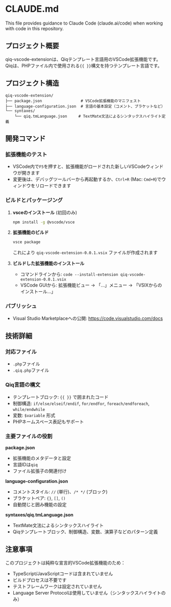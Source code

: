 # CLAUDE.md

This file provides guidance to Claude Code (claude.ai/code) when working with code in this repository.

## プロジェクト概要

qiq-vscode-extensionは、Qiqテンプレート言語用のVSCode拡張機能です。Qiqは、PHPファイル内で使用される`{{ }}`構文を持つテンプレート言語です。

## プロジェクト構造

```
qiq-vscode-extension/
├── package.json                 # VSCode拡張機能のマニフェスト
├── language-configuration.json  # 言語の基本設定（コメント、ブラケットなど）
└── syntaxes/
    └── qiq.tmLanguage.json     # TextMate文法によるシンタックスハイライト定義
```

## 開発コマンド

### 拡張機能のテスト
- VSCode内で`F5`を押すと、拡張機能がロードされた新しいVSCodeウィンドウが開きます
- 変更後は、デバッグツールバーから再起動するか、`Ctrl+R` (Mac: `Cmd+R`)でウィンドウをリロードできます

### ビルドとパッケージング

1. **vsceのインストール** (初回のみ)
   ```bash
   npm install -g @vscode/vsce
   ```

2. **拡張機能のビルド**
   ```bash
   vsce package
   ```
   これにより `qiq-vscode-extension-0.0.1.vsix` ファイルが作成されます

3. **ビルドした拡張機能のインストール**
   - コマンドラインから: `code --install-extension qiq-vscode-extension-0.0.1.vsix`
   - VSCode GUIから: 拡張機能ビュー → 「...」メニュー → 「VSIXからのインストール...」

### パブリッシュ
- Visual Studio Marketplaceへの公開: https://code.visualstudio.com/docs

## 技術詳細

### 対応ファイル
- `.php`ファイル
- `.qiq.php`ファイル

### Qiq言語の構文
- テンプレートブロック: `{{ }}` で囲まれたコード
- 制御構造: `if/else/elseif/endif`, `for/endfor`, `foreach/endforeach`, `while/endwhile`
- 変数: `$variable` 形式
- PHPネームスペース表記もサポート

### 主要ファイルの役割

**package.json**
- 拡張機能のメタデータと設定
- 言語IDは`qiq`
- ファイル拡張子の関連付け

**language-configuration.json**
- コメントスタイル: `//` (単行)、`/* */` (ブロック)
- ブラケットペア: `{}`, `[]`, `()`
- 自動閉じと囲み機能の設定

**syntaxes/qiq.tmLanguage.json**
- TextMate文法によるシンタックスハイライト
- Qiqテンプレートブロック、制御構造、変数、演算子などのパターン定義

## 注意事項

このプロジェクトは純粋な宣言的VSCode拡張機能のため：
- TypeScript/JavaScriptコードは含まれていません
- ビルドプロセスは不要です
- テストフレームワークは設定されていません
- Language Server Protocolは使用していません（シンタックスハイライトのみ）